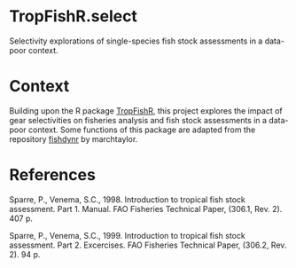 # TropFishR.select
Selectivity explorations of single-species fish stock assessments in a data-poor context.

# Context
Building upon the R package [TropFishR](https://github.com/tokami/TropFishR), this project explores the impact of gear selectivities on fisheries analysis and fish stock assessments in a data-poor context. Some functions of this package are adapted from the repository [fishdynr](https://github.com/marchtaylor/fishdynr) by marchtaylor.

# References
Sparre, P., Venema, S.C., 1998. Introduction to tropical fish stock assessment. Part 1. Manual. FAO Fisheries Technical Paper, (306.1, Rev. 2). 407 p.

Sparre, P., Venema, S.C., 1999. Introduction to tropical fish stock assessment. Part 2. Excercises. FAO Fisheries Technical Paper, (306.2, Rev. 2). 94 p.
